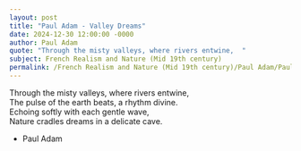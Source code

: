 ```yaml
---
layout: post
title: "Paul Adam - Valley Dreams"
date: 2024-12-30 12:00:00 -0000
author: Paul Adam
quote: "Through the misty valleys, where rivers entwine,  "
subject: French Realism and Nature (Mid 19th century)
permalink: /French Realism and Nature (Mid 19th century)/Paul Adam/Paul Adam - Valley Dreams
---
```


Through the misty valleys, where rivers entwine,  
The pulse of the earth beats, a rhythm divine.  
Echoing softly with each gentle wave,  
Nature cradles dreams in a delicate cave.

- Paul Adam
